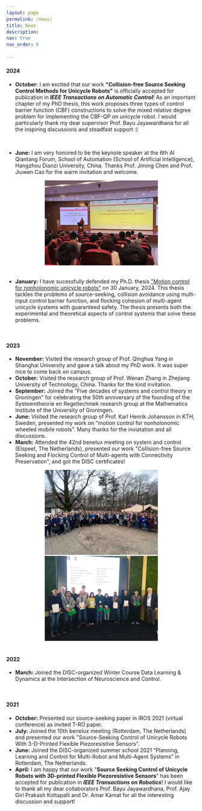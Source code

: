 ```yaml
---
layout: page
permalink: /news/
title: News
description: 
nav: true
nav_order: 4

---
```

#### 2024
- **October:** I am excited that our work **"Collision-free Source Seeking Control Methods for Unicycle Robots"** is officially accepted for publication in <i>**IEEE Transactions on Automatic Control**</i>! As an important chapter of my PhD thesis, this work proposes three types of control barrier function (CBF) constructions to solve the mixed relative degree problem for implementing the CBF-QP on unicycle robot. I would particularly thank my dear supervisor Prof. Bayu Jayawardhana for all the inspiring discussions and steadfast support :)
<br>

- **June:** I am very honored to be the keynote speaker at  the 6th AI Qiantang Forum, School of Automation (School of Artificial Intelligence), Hangzhou Dianzi University, China. Thanks Prof. Jiming Chen and Prof. Jiuwen Cao for the warm invitation and welcome.
<center class="half">
    <img src="/assets/img/news/hangzhou_1.jpg" width="300"/>
</center>
<br>

-  **January:** I have sucessfully defended my Ph.D. thesis ["Motion control for nonholonomic unicycle robots"](https://research.rug.nl/en/publications/motion-control-for-nonholonomic-unicycle-robots)
 on 30 January, 2024. This thesis tackles the problems of source-seeking, collision avoidance using multi-input control barrier function, and flocking cohesion of multi-agent unicycle systems with guaranteed safety. The thesis presents both the experimental and theoretical aspects of control systems that solve these problems.   
<br>


#### 2023 
-  **November:**  Visited the research group of Prof. Qinghua Yang in Shanghai University and gave a talk about my PhD work. It was super nice to come back on campus.
-  **October:**  Visited the research group of Prof. Wenan Zhang in Zhejiang University of Technology, China. Thanks for the kind invitation.
- **September:**  Joined the “Five decades of systems and control theory in Groningen” for celebrating the 50th anniversary of the founding of the Systeemtheorie en Regeltechniek research group at the Mathematics Institute of the University of Groningen. 
- **June:**  Visited the research group of Prof. Karl Henrik Johansson in KTH, Sweden, presented my work on "motion control for nonholonomic wheeled mobile robots". Many thanks for the inviatation and all discussions.
- **March:** Attended the 42nd benelux meeting on system and control (Elspeet, The Netherlands), presented our work "Collision-free Source Seeking and Flocking Control of Multi-agents with Connectivity Preservation", and got the DISC certificates! 
<center class="half">
    <img src="/assets/img/news/disc_2023_1.jpg" width="300"/>
    <img src="/assets/img/news/disc_2023_2.jpg" width="300"/>
</center>


<br>


#### 2022
-  **March:** Joined the DISC-organized Winter Course Data Learning & Dynamics at the Intersection of Neuroscience and Control.

<br>


#### 2021
- **October:** Presented our source-seeking paper in IROS 2021 (virtual conference) as invited T-RO paper.
- **July:** Joined the 10th benelux meeting (Rotterdam, The Netherlands) and presented our work "Source-Seeking Control of Unicycle Robots With 3-D-Printed Flexible Piezoresistive Sensors".
- **June:** Joined the DISC-organized summer school 2021 “Planning, Learning and Control for Multi-Robot and Multi-Agent Systems” in Rotterdam, The Netherlands.
- **April:** I am happy that our work "**Source Seeking Control of Unicycle Robots with 3D-printed Flexible Piezoresistive Sensors**" has been accepted for publication in <i>**IEEE Transactions on Robotics**</i>!  I would like to thank all my dear collaborators Prof. Bayu Jayawardhana, Prof. Ajay Giri Prakash Kottapalli and Dr. Amar Kamat for all the interesting discussion and support!


